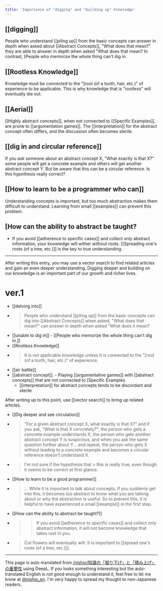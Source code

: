 ```yaml
---
title: 'Importance of "digging" and "building up" knowledge'
---
```


## [[digging]]

People who understand [[piling up]] from the basic concepts can answer in depth when asked about [[Abstract Concepts]], "What does that mean?" they are able to answer in depth when asked "What does that mean? In contrast, [People who memorize the whole thing can't dig in.

## [[Rootless Knowledge]]

Knowledge must be connected to the "[root (of a tooth, hair, etc.)" of experience to be applicable. This is why knowledge that is "rootless" will eventually die out.

## [[Aerial]]

[[Highly abstract concepts]], when not connected to [[Specific Examples]], are prone to [[argumentation games]]. The [[interpretation]] for the abstract concept often differs, and the discussion often becomes sterile.

## [[dig in and circular reference]]

If you ask someone about an abstract concept X, "What exactly is that X?" some people will get a concrete example and others will get another abstract concept Y. But be aware that this can be a circular reference. Is this hypothesis really correct?

## [[How to learn to be a programmer who can]]

Understanding concepts is important, but too much abstraction makes them difficult to understand. Learning from small [[examples]] can prevent this problem.

## [How can the ability to abstract be taught?

- If you avoid [[adherence to specific cases]] and collect only abstract information, your knowledge will wither without roots. [[Spreading one's roots (of a tree, etc.)]] is the key to true understanding.

- - -

After writing this entry, you may use a vector search to find related articles and gain an even deeper understanding. Digging deeper and building on our knowledge is an important part of our growth and richer lives.


# ver.1
- [[delving into]]
- > People who understand [[piling up]] from the basic concepts can dig into [[Abstract Concepts]] when asked, "What does that mean?" can answer in depth when asked "What does it mean?
- [[unable to dig in]]
        - [[People who memorize the whole thing can't dig in.]]
- [[Rootless Knowledge]]
- > It is not applicable knowledge unless it is connected to the "[root (of a tooth, hair, etc.)" of experience.
- [[air battle]]
- [[abstract concept]].
        - Playing [[argumentative games]] with [[abstract concepts]] that are not connected to [Specific Examples
    - [[interpretation]] for abstract concepts tends to be discordant and sterile

After writing up to this point, use [[vector search]] to bring up related articles.

- [[Dig deeper and see circulation]]
- > "For a given abstract concept X, what exactly is that X?" and if you ask, "What is that X concretely?", the person who gets a concrete example understands X, the person who gets another abstract concept Y is suspicious, and when you ask the same question further about Y... and repeat, the person who gets X without leading to a concrete example and becomes a circular reference doesn't understand X.
- >  I'm not sure if the hypothesis that > this is really true, even though it seems to be correct at first glance.

- [[How to learn to be a good programmer]]
- >  ... While it is important to talk about concepts, if you suddenly get into this, it becomes too abstract to know what you are talking about or why the abstraction is useful. So to prevent this, it is helpful to have experienced a small [[example]] in the first step.

- [[How can the ability to abstract be taught?]]
- >  >If you avoid [[adherence to specific cases]] and collect only abstract information, it will not become knowledge that takes root in you.
- > Cut flowers will eventually wilt. It is important to [[spread one's roots (of a tree, etc.)]].


---
This page is auto-translated from [/nishio/知識の「掘り下げ」と「積み上げ」の重要性](https://scrapbox.io/nishio/知識の「掘り下げ」と「積み上げ」の重要性) using DeepL. If you looks something interesting but the auto-translated English is not good enough to understand it, feel free to let me know at [@nishio_en](https://twitter.com/nishio_en). I'm very happy to spread my thought to non-Japanese readers.